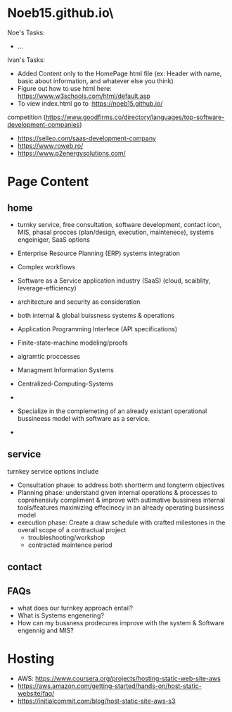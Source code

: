 # Noeb15.github.io\

Noe's Tasks:
- ...

Ivan's Tasks:
- Added Content only to the HomePage html file (ex: Header with name, basic about information, and whatever else you think)
- Figure out how to use html here: https://www.w3schools.com/html/default.asp
- To view index.html go to :https://noeb15.github.io/


competition (https://www.goodfirms.co/directory/languages/top-software-development-companies)
- https://selleo.com/saas-development-company
- https://www.roweb.ro/
- https://www.p2energysolutions.com/


# Page Content

## home
- turnky service, free consultation, software development, contact icon, MIS, phasal procces (plan/design, execution, maintenece), systems engeiniger, SaaS options


- Enterprise Resource Planning (ERP) systems integration
- Complex workflows
- Software as a Service application industry (SaaS) (cloud, scaiblity, leverage-efficiency)
- architecture and security as consideration
- both internal & global buissness systems & operations
- Application Programming Interfece (API specifications)
- Finite-state-machine modeling/proofs
- algramtic proccesses
- Managment Information Systems
- Centralized-Computing-Systems
- 

- Specialize in the complemeting of an already existant operational bussineess model with software as a service.
- 


## service
turnkey service options include 
- Consultation phase: to address both shortterm and longterm objectives
- Planning phase: understand given internal operations & processes to coprehensivly compliment & improve with autimative bussiness internal tools/features maximizing effecinecy in an already operating bussiness model
- execution phase: Create a draw schedule with crafted milestones in the overall scope of a contractual project
    - troubleshooting/workshop
    - contracted maintence period

## contact


## FAQs
- what does our turnkey approach entail?
- What is Systems engenering?
- How can my bussness prodecures improve with the system & Software engennig and MIS?

# Hosting
- AWS: https://www.coursera.org/projects/hosting-static-web-site-aws
- https://aws.amazon.com/getting-started/hands-on/host-static-website/faq/
- https://initialcommit.com/blog/host-static-site-aws-s3